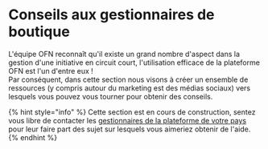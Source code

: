 # Conseils aux gestionnaires de boutique

L'équipe OFN reconnaît qu'il existe un grand nombre d'aspect dans la gestion d'une initiative en circuit court, l'utilisation efficace de la plateforme OFN est l'un d'entre eux !\
Par conséquent, dans cette section nous visons à créer un ensemble de ressources (y compris autour du marketing est des médias sociaux) vers lesquels vous pouvez vous tourner pour obtenir des conseils.

{% hint style="info" %}
Cette section est en cours de construction, sentez vous libre de contacter les [gestionnaires de la plateforme de votre pays](https://ofn-user-guide.gitbook.io/guide-utilisateur-open-food-network/) pour leur faire part des sujet sur lesquels vous aimeriez obtenir de l'aide.
{% endhint %}



